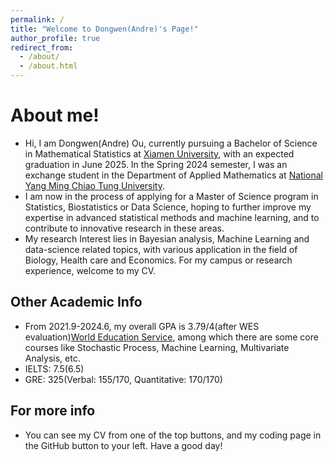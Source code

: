 ```yaml
---
permalink: /
title: "Welcome to Dongwen(Andre)'s Page!"
author_profile: true
redirect_from: 
  - /about/
  - /about.html
---
```



About me!
======
* Hi, I am Dongwen(Andre) Ou, currently pursuing a Bachelor of Science in Mathematical Statistics at [Xiamen University](https://en.xmu.edu.cn/main.htm), with an expected graduation in June 2025. In the Spring 2024 semester, I was an exchange student in the Department of Applied Mathematics at [National Yang Ming Chiao Tung University](https://www.nycu.edu.tw/nycu/en/index).
* I am now in the process of applying for a Master of Science program in Statistics, Biostatistics or Data Science, hoping to further improve my expertise in advanced statistical methods and machine learning, and to contribute to innovative research in these areas.
* My research Interest lies in Bayesian analysis, Machine Learning and data-science related topics, with various application in the field of Biology, Health care and Economics. For my campus or research experience, welcome to my CV.

Other Academic Info
------
* From 2021.9-2024.6, my overall GPA is 3.79/4(after WES evaluation)[World Education Service](https://www.wes.org), among which there are some core courses like Stochastic Process, Machine Learning, Multivariate Analysis, etc.
* IELTS: 7.5(6.5) 
* GRE: 325(Verbal: 155/170, Quantitative: 170/170)

For more info
------
* You can see my CV from one of the top buttons, and my coding page in the GitHub button to your left. Have a good day!
